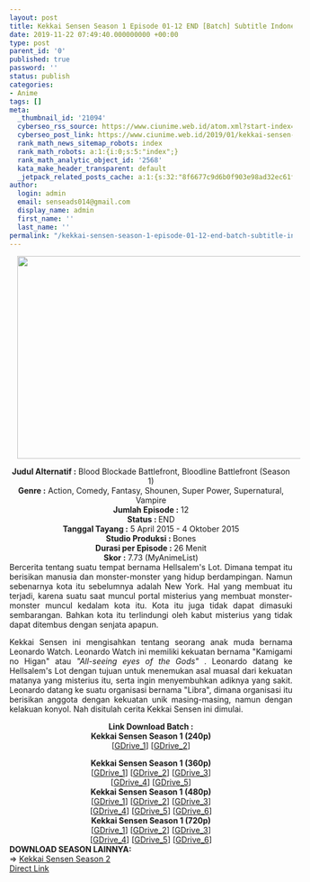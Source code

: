 ```yaml
---
layout: post
title: Kekkai Sensen Season 1 Episode 01-12 END [Batch] Subtitle Indonesia
date: 2019-11-22 07:49:40.000000000 +00:00
type: post
parent_id: '0'
published: true
password: ''
status: publish
categories:
- Anime
tags: []
meta:
  _thumbnail_id: '21094'
  cyberseo_rss_source: https://www.ciunime.web.id/atom.xml?start-index=1651&max-results=150
  cyberseo_post_link: https://www.ciunime.web.id/2019/01/kekkai-sensen-season-1-episode-01-12.html
  rank_math_news_sitemap_robots: index
  rank_math_robots: a:1:{i:0;s:5:"index";}
  rank_math_analytic_object_id: '2568'
  kata_make_header_transparent: default
  _jetpack_related_posts_cache: a:1:{s:32:"8f6677c9d6b0f903e98ad32ec61f8deb";a:2:{s:7:"expires";i:1652914695;s:7:"payload";a:3:{i:0;a:1:{s:2:"id";i:25977;}i:1;a:1:{s:2:"id";i:25983;}i:2;a:1:{s:2:"id";i:25979;}}}}
author:
  login: admin
  email: senseads014@gmail.com
  display_name: admin
  first_name: ''
  last_name: ''
permalink: "/kekkai-sensen-season-1-episode-01-12-end-batch-subtitle-indonesia/"
---
```

<div class="separator" style="clear: both; text-align: center;"><a href="https://2.bp.blogspot.com/-_RGxBULEBo4/XDTUX3FFjUI/AAAAAAAAGwE/vJaL_tA6inYw7Ay06eZ8aRFNQsUSXdohgCLcBGAs/s1600/Kekkai%2BSensen.jpg" imageanchor="1" style="margin-left: 1em; margin-right: 1em;"><img border="0" data-original-height="720" data-original-width="1280" height="360" src="{{ site.baseurl }}/assets/2019/11/Kekkai%2BSensen.jpg" width="640" /></a></div>
<p>
<div style="text-align: center;"><b>Judul Alternatif :</b> Blood Blockade Battlefront, Bloodline Battlefront (Season 1)</div>
<div style="text-align: center;"><b><b>Genre :</b></b> Action, Comedy, Fantasy, Shounen, Super Power, Supernatural, Vampire</div>
<div style="text-align: center;"><b>Jumlah Episode :</b> 12<br /><b>Status :&nbsp;</b>END<br /><b>Tanggal Tayang :</b> 5 April 2015 - 4 Oktober 2015<br /><b>Studio Produksi : </b>Bones<br /><b>Durasi per Episode :&nbsp;</b>26 Menit</div>
<div style="text-align: center;"><b>Skor :</b> 7.73 (MyAnimeList)</div>
<div style="text-align: justify;"></div>
<div style="text-align: justify;">Bercerita tentang suatu tempat bernama Hellsalem's Lot. Dimana tempat itu berisikan manusia dan monster-monster yang hidup berdampingan. Namun sebenarnya kota itu sebelumnya adalah New York. Hal yang membuat itu terjadi, karena suatu saat muncul portal misterius yang membuat monster-monster muncul kedalam kota itu. Kota itu juga tidak dapat dimasuki sembarangan. Bahkan kota itu terlindungi oleh kabut misterius yang tidak dapat ditembus dengan senjata apapun.</p>
<p>Kekkai Sensen ini mengisahkan tentang seorang anak muda bernama Leonardo Watch. Leonardo Watch ini memiliki kekuatan bernama "Kamigami no Higan" atau&nbsp;<i>"All-seeing eyes of the Gods"&nbsp;</i>. Leonardo datang ke Hellsalem's Lot dengan tujuan untuk menemukan asal muasal dari kekuatan matanya yang misterius itu, serta ingin menyembuhkan adiknya yang sakit. Leonardo datang ke suatu organisasi bernama "Libra", dimana organisasi itu berisikan anggota dengan kekuatan unik masing-masing, namun dengan kelakuan konyol. Nah disitulah cerita Kekkai Sensen ini dimulai.</div>
<div style="text-align: justify;"></div>
<div style="text-align: justify;"></div>
<div style="text-align: center;"><b>Link Download Batch :</b></div>
<div style="text-align: center;">
<div style="text-align: center;"><b>Kekkai Sensen Season 1 (240p)</b></div>
<div style="text-align: center;">[<a href="https://drive.google.com/uc?id=1s-TgWrgRKoj11kzINQlG0mA6wk8BDL9T" target="_blank" rel="noopener">GDrive_1</a>] [<a href="https://drive.google.com/uc?id=1WLSsEUx_IGACm2KpTsI0q85WGMsS4I-i" target="_blank" rel="noopener">GDrive_2</a>]</div>
<p></div>
<div style="text-align: center;"><b>Kekkai Sensen Season 1 (360p)</b></div>
<div style="text-align: center;">[<a href="https://drive.google.com/uc?id=1b-T92W0-sfJ3-79WyWNdYqox4VrwQPiR" target="_blank" rel="noopener">GDrive_1</a>] [<a href="https://drive.google.com/uc?id=1WljmMO_0o81uiJU92ayYOKcIt5oTKnhM" target="_blank" rel="noopener">GDrive_2</a>] [<a href="https://drive.google.com/uc?id=1sBs1WgcLXQ-U3zoUQO0apcfHRDP5SlSy" target="_blank" rel="noopener">GDrive_3</a>]<br />[<a href="https://drive.google.com/uc?id=1X7HBFXQPo0jQccQnnZyY6dBMZVGdf5fI" target="_blank" rel="noopener">GDrive_4</a>] [<a href="https://drive.google.com/uc?id=1Yq-GFPAYYGOEnDxsQVOB3Q8UOV_bho4w" target="_blank" rel="noopener">GDrive_5</a>]</div>
<div style="text-align: center;"></div>
<div style="text-align: center;"><b>Kekkai Sensen Season 1 (480p)</b><br />[<a href="https://drive.google.com/uc?id=1NcSVA9EWHo7-0oUAHr6fn1Kb2BOQpy_g" target="_blank" rel="noopener">GDrive_1</a>] [<a href="https://drive.google.com/uc?id=1sY6L8heEh63RtgyQCGoQod-3J0EjLsPu" target="_blank" rel="noopener">GDrive_2</a>] [<a href="https://drive.google.com/uc?id=1-Re2VFkbeduGtFLz-4nSUDTXYimNmG-W" target="_blank" rel="noopener">GDrive_3</a>]<br />[<a href="https://drive.google.com/uc?id=1o4fkeabgjBHGqxTj5nSgZNXU8jX7AH0K" target="_blank" rel="noopener">GDrive_4</a>] [<a href="https://drive.google.com/uc?id=0BxystOc7GZBuMmhwd0trbDlSQlU" target="_blank" rel="noopener">GDrive_5</a>] [<a href="https://drive.google.com/uc?id=1yPdpwLplzo2Iw_AjoAbbGaiCqoB74DfY" target="_blank" rel="noopener">GDrive_6</a>]</div>
<div style="text-align: center;"><b>Kekkai Sensen Season 1 (720p)</b><br />[<a href="https://drive.google.com/uc?id=1XWSapLGy9INqv-sXF7rj-bn3Cl03-1QB" target="_blank" rel="noopener">GDrive_1</a>] [<a href="https://drive.google.com/uc?id=1rwIttGISY1i9pYYMQhs7BYa702o__9Jq" target="_blank" rel="noopener">GDrive_2</a>] [<a href="https://drive.google.com/uc?id=1Mi97LLy51RRLDD0T6BFK-tV5scTaqfAm" target="_blank" rel="noopener">GDrive_3</a>]<br />[<a href="https://drive.google.com/uc?id=0BxystOc7GZBuMmhwd0trbDlSQlU" target="_blank" rel="noopener">GDrive_4</a>] [<a href="https://drive.google.com/uc?id=1Ogm4CAqcfxnn0jK3QWqAL24-_Gx5GZfA" target="_blank" rel="noopener">GDrive_5</a>] [<a href="https://drive.google.com/uc?id=1Aeop37Rx7hNDIScPXv622RyBVj5-JHG3" target="_blank" rel="noopener">GDrive_6</a>]
<div style="text-align: justify;"></div>
<div style="text-align: justify;"></div>
<div style="text-align: justify;"><b>DOWNLOAD SEASON LAINNYA:</b></div>
<div style="text-align: justify;"></div>
<div style="text-align: justify;">=&gt; <a href="https://www.ciunime.web.id/2019/01/kekkai-sensen-season-2-episode-01-12.html" target="_blank" rel="noopener">Kekkai Sensen Season 2</a></div>
<div style="text-align: justify;"></div>
</div>
<link rel="stylesheet" href="https://cdnjs.cloudflare.com/ajax/libs/font-awesome/4.7.0/css/font-awesome.min.css" />
<div class="divbtn"> <a href="https://handymansurrender.com/fihup8buzv?key=94550f7ce39444073321dde3b8782f97" class="btn"><i class="fa fa-download"></i> Direct Link</a> </div>
